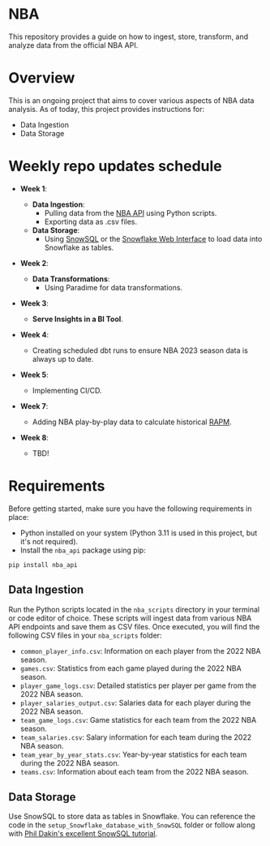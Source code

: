 # NBA
This repository provides a guide on how to ingest, store, transform, and analyze data from the official NBA API.

# Overview
This is an ongoing project that aims to cover various aspects of NBA data analysis. As of today, this project provides instructions for:

- Data Ingestion
- Data Storage

# Weekly repo updates schedule
- **Week 1**:
  - **Data Ingestion**:
    - Pulling data from the [NBA API](https://github.com/swar/nba_api) using Python scripts.
    - Exporting data as .csv files.
  - **Data Storage**:
    - Using [SnowSQL](https://docs.snowflake.com/en/user-guide/snowsql) or the [Snowflake Web Interface](https://docs.snowflake.com/en/user-guide/data-load-web-ui) to load data into Snowflake as tables.

- **Week 2**:
  - **Data Transformations**:
    - Using Paradime for data transformations.

- **Week 3**:
  - **Serve Insights in a BI Tool**.

- **Week 4**:
  - Creating scheduled dbt runs to ensure NBA 2023 season data is always up to date.

- **Week 5**:
  - Implementing CI/CD.

- **Week 7**:
  - Adding NBA play-by-play data to calculate historical [RAPM](https://medium.com/@johnchenmbb/calculating-rapm-steps-1-and-2-of-my-summer-plan-1a78e1476b1f).

- **Week 8**:
  - TBD!

# Requirements
Before getting started, make sure you have the following requirements in place:

- Python installed on your system (Python 3.11 is used in this project, but it's not required).
- Install the `nba_api` package using pip:
```
pip install nba_api
```

## Data Ingestion

Run the Python scripts located in the `nba_scripts` directory in your terminal or code editor of choice. These scripts will ingest data from various NBA API endpoints and save them as CSV files. Once executed, you will find the following CSV files in your `nba_scripts` folder:

- `common_player_info.csv`: Information on each player from the 2022 NBA season.
- `games.csv`: Statistics from each game played during the 2022 NBA season.
- `player_game_logs.csv`: Detailed statistics per player per game from the 2022 NBA season.
- `player_salaries_output.csv`: Salaries data for each player during the 2022 NBA season.
- `team_game_logs.csv`: Game statistics for each team from the 2022 NBA season.
- `team_salaries.csv`: Salary information for each team during the 2022 NBA season.
- `team_year_by_year_stats.csv`: Year-by-year statistics for each team during the 2022 NBA season.
- `teams.csv`: Information about each team from the 2022 NBA season.

## Data Storage

Use SnowSQL to store data as tables in Snowflake. You can reference the code in the `setup_Snowflake_database_with_SnowSQL` folder or follow along with [Phil Dakin's excellent SnowSQL tutorial](https://medium.com/@philipdakin/dbt-snowflake-basic-model-setup-845122814178).
